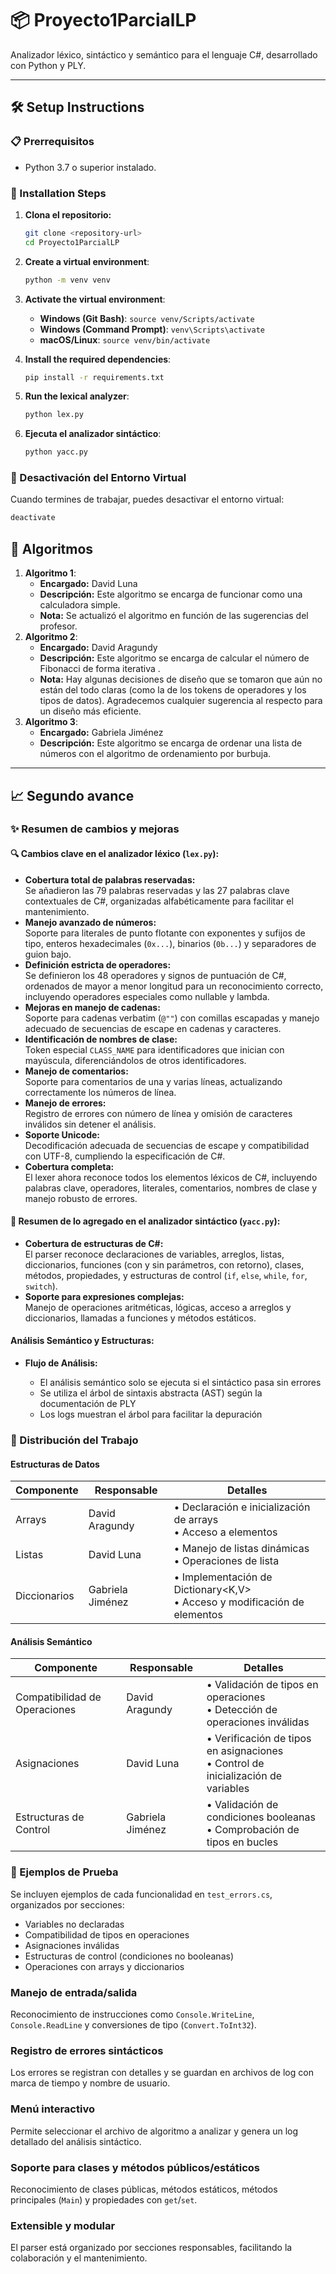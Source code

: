 # 📦 Proyecto1ParcialLP

Analizador léxico, sintáctico y semántico para el lenguaje C#, desarrollado con Python y PLY.

---

## 🛠️ Setup Instructions

### 📋 Prerrequisitos

- Python 3.7 o superior instalado.

### 🔧 Installation Steps

1. **Clona el repositorio:**

   ```bash
   git clone <repository-url>
   cd Proyecto1ParcialLP

   ```

2. **Create a virtual environment**:

   ```bash
   python -m venv venv
   ```

3. **Activate the virtual environment**:

   - **Windows (Git Bash)**: `source venv/Scripts/activate`
   - **Windows (Command Prompt)**: `venv\Scripts\activate`
   - **macOS/Linux**: `source venv/bin/activate`

4. **Install the required dependencies**:

   ```bash
   pip install -r requirements.txt
   ```

5. **Run the lexical analyzer**:
   ```bash
   python lex.py
   ```
6. **Ejecuta el analizador sintáctico**:
   ```bash
   python yacc.py
   ```

### 🔌 Desactivación del Entorno Virtual

Cuando termines de trabajar, puedes desactivar el entorno virtual:

```bash
deactivate
```

## 🧮 Algoritmos

1. **Algoritmo 1**:
   - **Encargado:** David Luna
   - **Descripción:** Este algoritmo se encarga de funcionar como una calculadora simple.
   - **Nota:** Se actualizó el algoritmo en función de las sugerencias del profesor.
2. **Algoritmo 2**:
   - **Encargado:** David Aragundy
   - **Descripción:** Este algoritmo se encarga de calcular el número de Fibonacci de forma iterativa .
   - **Nota:** Hay algunas decisiones de diseño que se tomaron que aún no están del todo claras (como la de los tokens de operadores y los tipos de datos). Agradecemos cualquier sugerencia al respecto para un diseño más eficiente.
3. **Algoritmo 3**:
   - **Encargado:** Gabriela Jiménez
   - **Descripción:** Este algoritmo se encarga de ordenar una lista de números con el algoritmo de ordenamiento por burbuja.

---

## 📈 Segundo avance

### ✨ Resumen de cambios y mejoras

#### 🔍 Cambios clave en el analizador léxico (`lex.py`):

- **Cobertura total de palabras reservadas:**  
  Se añadieron las 79 palabras reservadas y las 27 palabras clave contextuales de C#, organizadas alfabéticamente para facilitar el mantenimiento.
- **Manejo avanzado de números:**  
  Soporte para literales de punto flotante con exponentes y sufijos de tipo, enteros hexadecimales (`0x...`), binarios (`0b...`) y separadores de guion bajo.
- **Definición estricta de operadores:**  
  Se definieron los 48 operadores y signos de puntuación de C#, ordenados de mayor a menor longitud para un reconocimiento correcto, incluyendo operadores especiales como nullable y lambda.
- **Mejoras en manejo de cadenas:**  
  Soporte para cadenas verbatim (`@""`) con comillas escapadas y manejo adecuado de secuencias de escape en cadenas y caracteres.
- **Identificación de nombres de clase:**  
  Token especial `CLASS_NAME` para identificadores que inician con mayúscula, diferenciándolos de otros identificadores.
- **Manejo de comentarios:**  
  Soporte para comentarios de una y varias líneas, actualizando correctamente los números de línea.
- **Manejo de errores:**  
  Registro de errores con número de línea y omisión de caracteres inválidos sin detener el análisis.
- **Soporte Unicode:**  
  Decodificación adecuada de secuencias de escape y compatibilidad con UTF-8, cumpliendo la especificación de C#.
- **Cobertura completa:**  
  El lexer ahora reconoce todos los elementos léxicos de C#, incluyendo palabras clave, operadores, literales, comentarios, nombres de clase y manejo robusto de errores.

#### 🔧 Resumen de lo agregado en el analizador sintáctico (`yacc.py`):

- **Cobertura de estructuras de C#:**  
  El parser reconoce declaraciones de variables, arreglos, listas, diccionarios, funciones (con y sin parámetros, con retorno), clases, métodos, propiedades, y estructuras de control (`if`, `else`, `while`, `for`, `switch`).
- **Soporte para expresiones complejas:**  
  Manejo de operaciones aritméticas, lógicas, acceso a arreglos y diccionarios, llamadas a funciones y métodos estáticos.

#### Análisis Semántico y Estructuras:

- **Flujo de Análisis:**

  - El análisis semántico solo se ejecuta si el sintáctico pasa sin errores
  - Se utiliza el árbol de sintaxis abstracta (AST) según la documentación de PLY
  - Los logs muestran el árbol para facilitar la depuración

### 👥 Distribución del Trabajo

#### Estructuras de Datos

| Componente   | Responsable      | Detalles                                                                    |
| ------------ | ---------------- | --------------------------------------------------------------------------- |
| Arrays       | David Aragundy   | • Declaración e inicialización de arrays<br>• Acceso a elementos            |
| Listas       | David Luna       | • Manejo de listas dinámicas<br>• Operaciones de lista                      |
| Diccionarios | Gabriela Jiménez | • Implementación de Dictionary<K,V><br>• Acceso y modificación de elementos |

#### Análisis Semántico

| Componente                    | Responsable      | Detalles                                                                            |
| ----------------------------- | ---------------- | ----------------------------------------------------------------------------------- |
| Compatibilidad de Operaciones | David Aragundy   | • Validación de tipos en operaciones<br>• Detección de operaciones inválidas        |
| Asignaciones                  | David Luna       | • Verificación de tipos en asignaciones<br>• Control de inicialización de variables |
| Estructuras de Control        | Gabriela Jiménez | • Validación de condiciones booleanas<br>• Comprobación de tipos en bucles          |

### 🧪 Ejemplos de Prueba

Se incluyen ejemplos de cada funcionalidad en `test_errors.cs`, organizados por secciones:

- Variables no declaradas
- Compatibilidad de tipos en operaciones
- Asignaciones inválidas
- Estructuras de control (condiciones no booleanas)
- Operaciones con arrays y diccionarios

### Manejo de entrada/salida

Reconocimiento de instrucciones como `Console.WriteLine`, `Console.ReadLine` y conversiones de tipo (`Convert.ToInt32`).

### Registro de errores sintácticos

Los errores se registran con detalles y se guardan en archivos de log con marca de tiempo y nombre de usuario.

### Menú interactivo

Permite seleccionar el archivo de algoritmo a analizar y genera un log detallado del análisis sintáctico.

### Soporte para clases y métodos públicos/estáticos

Reconocimiento de clases públicas, métodos estáticos, métodos principales (`Main`) y propiedades con `get`/`set`.

### Extensible y modular

El parser está organizado por secciones responsables, facilitando la colaboración y el mantenimiento.
